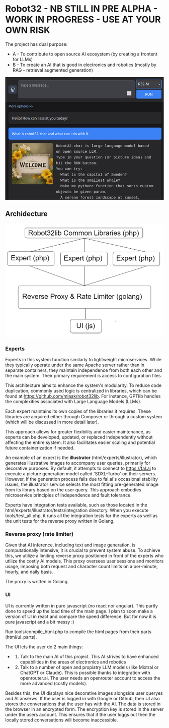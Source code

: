 # Robot32 - NB STILL IN PRE ALPHA - WORK IN PROGRESS - USE AT YOUR OWN RISK

The project has dual purpose:
* A - To contribute to open source AI ecosystem (by creating a frontent for LLMs)
* B - To create an AI that is good in electronics and robotics (mostly by RAG - retrieval augmented generation)

![Image of project UI](https://github.com/mlaak/robot32/blob/main/html/openscreen.png?raw=true)


## Archidecture

![Image of project archidecture](https://github.com/mlaak/robot32/blob/main/doc/r32diagram3.png?raw=true)


### Experts

Experts in this system function similarly to lightweight microservices. While they typically operate under the same Apache server rather than in separate containers, they maintain independence from both each other and the main system. Their primary requirement is access to configuration files.

This architecture aims to enhance the system's modularity. To reduce code duplication, commonly used logic is centralized in libraries, which can be found at https://github.com/mlaak/robot32lib. For instance, GPTlib handles the complexities associated with Large Language Models (LLMs).

Each expert maintains its own copies of the libraries it requires. These libraries are acquired either through Composer or through a custom system (which will be discussed in more detail later).

This approach allows for greater flexibility and easier maintenance, as experts can be developed, updated, or replaced independently without affecting the entire system. It also facilitates easier scaling and potential future containerization if needed.

An example of an expert is the **illustrator** (html/experts/illustrator), which generates illustrative images to accompany user queries, primarily for decorative purposes. By default, it attempts to connect to https://fal.ai to execute a picture generation model called 'SDXL-Turbo' on their servers. However, if the generation process fails due to fal.ai's occasional stability issues, the illustrator service selects the most fitting pre-generated image from its library based on the user query. This approach embodies microservice principles of independence and fault tolerance.

Experts have integration tests available, such as those located in the html/experts/illustrator/tests/integration directory. When you execute tools/test_all.php, it runs all the integration tests for the experts as well as the unit tests for the reverse proxy written in Golang.

### Reverse proxy (rate limiter)

Given that AI inference, including text and image generation, is computationally intensive, it is crucial to prevent system abuse. To achieve this, we utilize a limiting reverse proxy positioned in front of the experts who utilize the costly AI models. This proxy oversees user sessions and monitors usage, imposing both request and character count limits on a per-minute, hourly, and daily basis.

The proxy is written in Golang.


### UI

UI is currently written in pure javascript (no react nor angular). This partly done to speed up the load time of the main page. I plan to soon make a version of UI in react and compare the speed difference. But for now it is pure javascript and a bit messy :)

Run tools/compile_html.php to compile the html pages from their parts (html/ui_parts). 

The UI lets the user do 2 main things:
 * 1) Talk to the main AI of this project. This AI strives to have enhanced capabilities in the areas of electronics and robotics
 * 2) Talk to a number of open and propiatry LLM models (like Mixtral or ChatGPT or Claude). This is possible thanks to integration with openrouter.ai. The user needs an openrouter account to access the more advanced (costly models).

Besides this, the UI displays nice decorative images alongside user queryes and AI anserws. If the user is logged in with Google or Github, then UI also stores the conversations that the user has with the AI. The data is stored in the browser in an encrypted form. The encryption key is stored in the server under the users account. This ensures that if the user loggs out then the locally stored conversations will become inaccessible.  











<!---


Based on the provided plan, it seems that the student's project, named Robot32, is primarily focused on developing a website (Robot32.com) that features a helpful AI, particularly in the field of technology, robotics, and automation. The AI will be built using open-source large language models (LLMs) from Mistral, such as Mistral 7b, Mixtral 8x7b, and Mixtral 8x22b.

The website will have a chat interface, allowing users to interact with the AI. The AI's behavior will be customized using Retrieval-Augmented Generation (RAG) and, in the future, possibly Lora training. These techniques help the AI to access and utilize relevant information during conversations, improving its ability to provide accurate and helpful responses.

While the project does not explicitly mention creating a physical robot for users to physically interact with, the AI on the Robot32 website will be able to provide guidance and resources for building hardware components, such as 'arms' and 'legs' for a robot. This way, the AI can assist users in creating their own physical robots by providing information and instructions.

Overall, the student's project aims to create a valuable and engaging web-based AI focused on technology, robotics, and automation, with a strong emphasis on open-source and customizable features.

Robot32 AI (Mixtral 8x7b)

-->